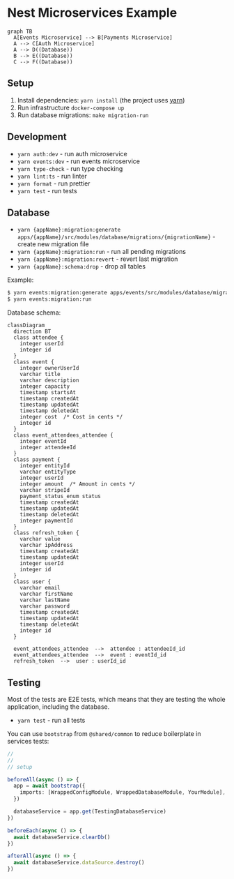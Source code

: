 # Nest Microservices Example

```mermaid
graph TB
  A[Events Microservice] --> B[Payments Microservice]
  A --> C[Auth Microservice]
  A --> D((Database))
  B --> E((Database))
  C --> F((Database))
```

## Setup

1. Install dependencies: `yarn install` (the project uses [yarn](https://github.com/yarnpkg))
2. Run infrastructure `docker-compose up`
3. Run database migrations: `make migration-run`

## Development

- `yarn auth:dev` - run auth microservice
- `yarn events:dev` - run events microservice
- `yarn type-check` - run type checking
- `yarn lint:ts` - run linter
- `yarn format` - run prettier
- `yarn test` - run tests

## Database

- `yarn {appName}:migration:generate  apps/{appName}/src/modules/database/migrations/{migrationName}` - create new migration file
- `yarn {appName}:migration:run` - run all pending migrations
- `yarn {appName}:migration:revert` - revert last migration
- `yarn {appName}:schema:drop` - drop all tables

Example:

```bash
$ yarn events:migration:generate apps/events/src/modules/database/migrations/initial
$ yarn events:migration:run
```

Database schema:

```mermaid
classDiagram
  direction BT
  class attendee {
    integer userId
    integer id
  }
  class event {
    integer ownerUserId
    varchar title
    varchar description
    integer capacity
    timestamp startsAt
    timestamp createdAt
    timestamp updatedAt
    timestamp deletedAt
    integer cost  /* Cost in cents */
    integer id
  }
  class event_attendees_attendee {
    integer eventId
    integer attendeeId
  }
  class payment {
    integer entityId
    varchar entityType
    integer userId
    integer amount  /* Amount in cents */
    varchar stripeId
    payment_status_enum status
    timestamp createdAt
    timestamp updatedAt
    timestamp deletedAt
    integer paymentId
  }
  class refresh_token {
    varchar value
    varchar ipAddress
    timestamp createdAt
    timestamp updatedAt
    integer userId
    integer id
  }
  class user {
    varchar email
    varchar firstName
    varchar lastName
    varchar password
    timestamp createdAt
    timestamp updatedAt
    timestamp deletedAt
    integer id
  }

  event_attendees_attendee  -->  attendee : attendeeId_id
  event_attendees_attendee  -->  event : eventId_id
  refresh_token  -->  user : userId_id
```

## Testing

Most of the tests are E2E tests, which means that they are testing the whole application, including the database.

- `yarn test` - run all tests

You can use `bootstrap` from `@shared/common` to reduce boilerplate in services tests:

```ts
//
//
// setup

beforeAll(async () => {
  app = await bootstrap({
    imports: [WrappedConfigModule, WrappedDatabaseModule, YourModule],
  })

  databaseService = app.get(TestingDatabaseService)
})

beforeEach(async () => {
  await databaseService.clearDb()
})

afterAll(async () => {
  await databaseService.dataSource.destroy()
})
```
